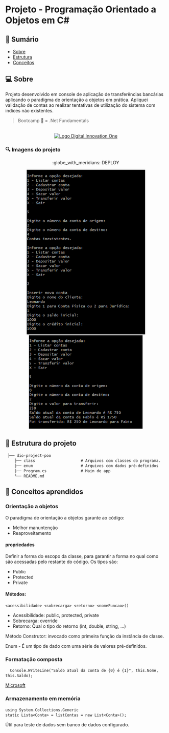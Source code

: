 # Projeto - Programação Orientado a Objetos em C#

## :scroll: Sumário

- [Sobre](#about)
- [Estrutura](#structure)
- [Conceitos](#learned)

## :computer: Sobre <a name = "about"></a>

Projeto desenvolvido em console de aplicação de transferências bancárias aplicando o paradigma de orientação a objetos em prática.
Apliquei validação de contas ao realizar tentativas de utilização do sistema com indices não existentes.

> Bootcamp 🚀 = .Net Fundamentals
<p align="center">
<br>
  <a href="https://web.digitalinnovation.one/" rel="noopener">
 <img width=800px height=400px src="https://hermes.digitalinnovation.one/site/images/cover_dio.jpg" alt="Logo Digital Innovation One"></a>
</p>


### :mag: Imagens do projeto

<p align="center">
 :globe_with_meridians: DEPLOY
</p>

<p align="center">
<img src="https://raw.githubusercontent.com/lcds90/dio-project-poo-csharp/development/img/screenshot.PNG" alt="Screenshot 1">
<img src="https://raw.githubusercontent.com/lcds90/dio-project-poo-csharp/development/img/screenshot2.PNG" alt="Screenshot 2">
</p>

## :file_folder: Estrutura do projeto <a name = "structure"></a>
```
 ├── dio-project-poo                   
    ├── class                    # Arquivos com classes do programa.
    ├── enum                     # Arquivos com dados pré-definidos
    ├── Program.cs               # Main de app
    └── README.md
```
## :memo: Conceitos aprendidos <a name = "learned"></a>

### Orientação a objetos
O paradigma de orientação a objetos garante ao código:
- Melhor manuntenção
- Reaproveitamento

#### propriedades
Definir a forma do escopo da classe,
para garantir a forma no qual como são acessadas pelo restante do código.
Os tipos são:
- Public
- Protected
- Private

#### Métodos:

```
<acessibilidade> <sobrecarga> <retorno> <nomeFuncao>()
```
- Acessibilidade: public, protected, private
- Sobrecarga: override
- Retorno: Qual o tipo do retorno (int, double, string, ...)

Método Construtor: invocado como primeira função da instância de classe.

Enum - É um tipo de dado com uma série de valores pré-definidos.

### Formatação composta
```
  Console.WriteLine("Saldo atual da conta de {0} é {1}", this.Nome, this.Saldo);
```
[Microsoft]("https://docs.microsoft.com/pt-br/dotnet/standard/base-types/-composite-formatting")

### Armazenamento em memória
```
using System.Collections.Generic
static Lista<Conta> = listContas = new List<Conta>();
```
Útil para teste de dados sem banco de dados configurado.
